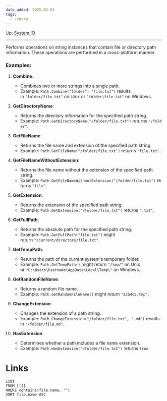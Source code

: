 ```yaml
---
date_added: 2025-02-01
tags:
  - csharp
---
```

Up: [System.IO](System.IO.md)
___
 Performs operations on string instances that contain file or directory path information. These operations are performed in a cross-platform manner.
### Examples:
1. **Combine**:
    
    - Combines two or more strings into a single path.
    - Example: `Path.Combine("folder", "file.txt")` results in `"folder/file.txt"` on Unix or `"folder\file.txt"` on Windows.
2. **GetDirectoryName**:
    
    - Returns the directory information for the specified path string.
    - Example: `Path.GetDirectoryName("/folder/file.txt")` returns `"/folder"`.
3. **GetFileName**:
    
    - Returns the file name and extension of the specified path string.
    - Example: `Path.GetFileName("/folder/file.txt")` returns `"file.txt"`.
4. **GetFileNameWithoutExtension**:
    
    - Returns the file name without the extension of the specified path string.
    - Example: `Path.GetFileNameWithoutExtension("/folder/file.txt")` returns `"file"`.
5. **GetExtension**:
    
    - Returns the extension of the specified path string.
    - Example: `Path.GetExtension("/folder/file.txt")` returns `".txt"`.
6. **GetFullPath**:
    
    - Returns the absolute path for the specified path string.
    - Example: `Path.GetFullPath("file.txt")` might return `"/current/directory/file.txt"`.
7. **GetTempPath**:
    
    - Returns the path of the current system's temporary folder.
    - Example: `Path.GetTempPath()` might return `"/tmp/"` on Unix or `"C:\Users\Username\AppData\Local\Temp\"` on Windows.
8. **GetRandomFileName**:
    
    - Returns a random file name.
    - Example: `Path.GetRandomFileName()` might return `"a3b4c5.tmp"`.
9. **ChangeExtension**:
    
    - Changes the extension of a path string.
    - Example: `Path.ChangeExtension("/folder/file.txt", ".md")` results in `"/folder/file.md"`.
10. **HasExtension**:
    
    - Determines whether a path includes a file name extension.
    - Example: `Path.HasExtension("/folder/file.txt")` returns `true`.
# Links
```dataview
LIST
FROM [[]]
WHERE contains(file.name, "")
SORT file.name ASC
```
